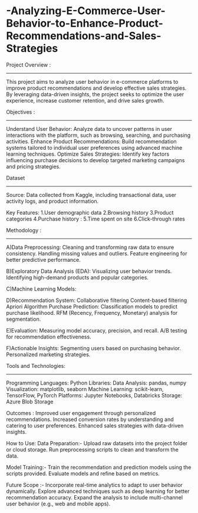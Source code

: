# -Analyzing-E-Commerce-User-Behavior-to-Enhance-Product-Recommendations-and-Sales-Strategies

Project Overview :
______________________________________________________________________________________________

This project aims to analyze user behavior in e-commerce platforms to improve product recommendations and develop effective sales strategies. By leveraging data-driven insights, the project seeks to optimize the user experience, increase customer retention, and drive sales growth.

Objectives :
_______________________________________________________________________________________________
Understand User Behavior: Analyze data to uncover patterns in user interactions with the platform, such as browsing, searching, and purchasing activities.
Enhance Product Recommendations: Build recommendation systems tailored to individual user preferences using advanced machine learning techniques.
Optimize Sales Strategies: Identify key factors influencing purchase decisions to develop targeted marketing campaigns and pricing strategies.

Dataset
_______________________________________________________________________________________________
Source: Data collected from Kaggle, including transactional data, user activity logs, and product information.

Key Features:
1.User demographic data
2.Browsing history
3.Product categories
4.Purchase history :
5.Time spent on site
6.Click-through rates

Methodology :
__________________________________________________________________________________________________

A)Data Preprocessing:
Cleaning and transforming raw data to ensure consistency.
Handling missing values and outliers.
Feature engineering for better predictive performance.

B)Exploratory Data Analysis (EDA):
Visualizing user behavior trends.
Identifying high-demand products and popular categories.

C)Machine Learning Models:

D)Recommendation System:
Collaborative filtering
Content-based filtering
Apriori Algorithm
Purchase Prediction:
Classification models to predict purchase likelihood.
RFM (Recency, Frequency, Monetary) analysis for segmentation.

E)Evaluation:
Measuring model accuracy, precision, and recall.
A/B testing for recommendation effectiveness.

F)Actionable Insights:
Segmenting users based on purchasing behavior.
Personalized marketing strategies.

Tools and Technologies:
___________________________________________________________________________________________________
Programming Languages: Python
Libraries:
Data Analysis: pandas, numpy
Visualization: matplotlib, seaborn
Machine Learning: scikit-learn, TensorFlow, PyTorch
Platforms: Jupyter Notebooks, Databricks
Storage: Azure Blob Storage

Outcomes :
Improved user engagement through personalized recommendations.
Increased conversion rates by understanding and catering to user preferences.
Enhanced sales strategies with data-driven insights.

How to Use:
Data Preparation:-
Upload raw datasets into the project folder or cloud storage.
Run preprocessing scripts to clean and transform the data.

Model Training:-
Train the recommendation and prediction models using the scripts provided.
Evaluate models and refine based on metrics.

Future Scope :-
Incorporate real-time analytics to adapt to user behavior dynamically.
Explore advanced techniques such as deep learning for better recommendation accuracy.
Expand the analysis to include multi-channel user behavior (e.g., web and mobile apps).
